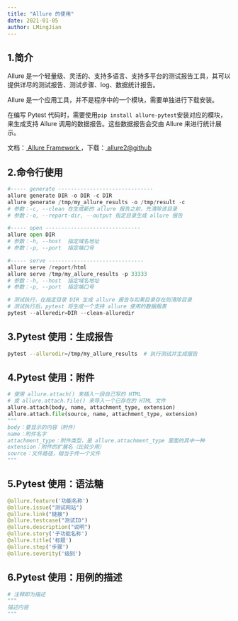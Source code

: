 ```yaml
---
title: "Allure 的使用"
date: 2021-01-05
author: LMingJian
---
```


## 1.简介

Allure 是一个轻量级、灵活的、支持多语言、支持多平台的测试报告工具，其可以提供详尽的测试报告、测试步骤、log、数据统计报告。

Allure 是一个应用工具，并不是程序中的一个模块，需要单独进行下载安装。

在编写 Pytest 代码时，需要使用`pip install allure-pytest`安装对应的模块，来生成支持 Allure 调用的数据报告。这些数据报告会交由 Allure 来进行统计展示。

文档：[ Allure Framework ](https://docs.qameta.io/allure-report/)，下载：[ allure2@github ](https://github.com/allure-framework/allure2/releases) 

## 2.命令行使用

```python
#----- generate ------------------------------
allure generate DIR -o DIR -c DIR
allure generate /tmp/my_allure_results -o /tmp/result -c
# 参数：-c, --clean 在生成新的 allure 报告之前，先清除该目录
# 参数：-o, --report-dir, --output 指定目录生成 allure 报告

#----- open ------------------------------
allure open DIR
# 参数：-h, --host  指定域名地址
# 参数：-p, --port  指定端口号

#----- serve ------------------------------
allure serve /report/html
allure serve /tmp/my_allure_results -p 33333
# 参数：-h, --host  指定域名地址
# 参数：-p, --port  指定端口号

# 测试执行，在指定目录 DIR 生成 allure 报告与如果目录存在则清除目录
# 测试执行后，pytest 将生成一个支持 allure 使用的数据报表
pytest --alluredir=DIR --clean-alluredir
```

## 3.Pytest 使用：生成报告

```bash
pytest --alluredir=/tmp/my_allure_results  # 执行测试并生成报告
```

## 4.Pytest 使用：附件

```python
# 使用 allure.attach() 来插入一段自己写的 HTML 
# 或 allure.attach.file() 来导入一个已存在的 HTML 文件
allure.attach(body, name, attachment_type, extension)
allure.attach.file(source, name, attachment_type, extension)
"""
body：要显示的内容（附件）
name：附件名字
attachment_type：附件类型，是 allure.attachment_type 里面的其中一种
extension：附件的扩展名（比较少用）
source：文件路径，相当于传一个文件
"""
```

## 5.Pytest 使用：语法糖

```python
@allure.feature('功能名称')
@allure.issue("测试网站") 
@allure.link("链接")
@allure.testcase("测试ID")
@allure.description("说明")
@allure.story('子功能名称') 
@allure.title('标题')
@allure.step('步骤')
@allure.severity('级别')
```

## 6.Pytest 使用：用例的描述

```python
# 注释即为描述
"""
描述内容
"""
```
